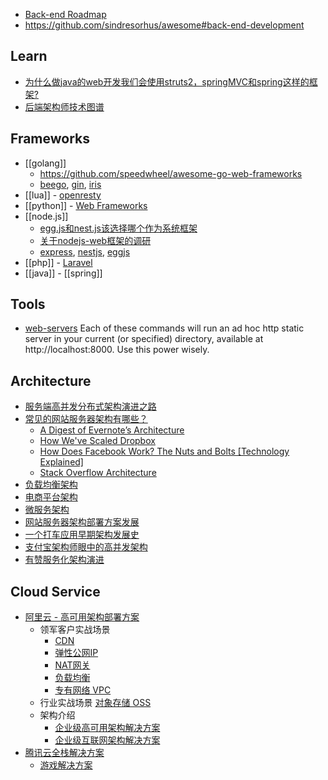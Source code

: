 - [Back-end Roadmap](https://github.com/kamranahmedse/developer-roadmap#back-end-roadmap)
- https://github.com/sindresorhus/awesome#back-end-development



## Learn
- [为什么做java的web开发我们会使用struts2，springMVC和spring这样的框架?](https://github.com/RubyLouvre/agate/issues/8)
- [后端架构师技术图谱](https://github.com/xingshaocheng/architect-awesome)



## Frameworks
- [[golang]]
  - https://github.com/speedwheel/awesome-go-web-frameworks
  - [beego](https://github.com/astaxie/beego), [gin](https://github.com/gin-gonic/gin), [iris](https://github.com/kataras/iris)
- [[lua]] - [openresty](nginx#openresty)
- [[python]] - [Web Frameworks](python#Frameworks)
- [[node.js]] 
  - [egg.js和nest.js该选择哪个作为系统框架](https://cnodejs.org/topic/5b852286632c7f422e5b81e5)
  - [关于nodejs-web框架的调研](https://github.com/xingyuzhe/blog/issues/1)
  - [express](https://github.com/expressjs/express), [nestjs](https://github.com/nestjs/nest), [eggjs](https://github.com/eggjs/egg/)
- [[php]] - [Laravel](php#Laravel)
- [[java]] - [[spring]]



## Tools
- [web-servers](https://gist.github.com/willurd/5720255) Each of these commands will run an ad hoc http static server in your current (or specified) directory, available at http://localhost:8000. Use this power wisely.



## Architecture
- [服务端高并发分布式架构演进之路](https://segmentfault.com/a/1190000018626163)
- [常见的网站服务器架构有哪些？](https://www.zhihu.com/question/20657269)
  - [A Digest of Evernote’s Architecture](https://evernote.com/blog/a-digest-of-evernotes-architecture/)
  - [How We've Scaled Dropbox](https://www.youtube.com/watch?v=PE4gwstWhmc)
  - [How Does Facebook Work? The Nuts and Bolts [Technology Explained]](https://www.makeuseof.com/tag/facebook-work-nuts-bolts-technology-explained/)
  - [Stack Overflow Architecture](http://highscalability.com/blog/2009/8/5/stack-overflow-architecture.html)
- [负载均衡架构](https://www.jianshu.com/p/8f7242cbf469)
- [电商平台架构](https://www.jianshu.com/p/6ecb82fee9b2)
- [微服务架构](https://www.jianshu.com/p/6dc79068e2dc)
- [网站服务器架构部署方案发展](https://www.cnblogs.com/baobeiqi-e/p/10876334.html)
- [一个打车应用早期架构发展史](https://cloud.tencent.com/developer/article/1521020)
- [支付宝架构师眼中的高并发架构](https://cloud.tencent.com/developer/article/1417126)
- [有赞服务化架构演进](https://cloud.tencent.com/developer/article/1522947)



## Cloud Service
- [阿里云 - 高可用架构部署方案](https://help.aliyun.com/document_detail/137317.html?spm=5176.13910061.sslink.1.76864736DWeDXk)
  - 领军客户实战场景
    - [CDN](https://cn.aliyun.com/product/cdn)
    - [弹性公网IP](https://cn.aliyun.com/product/eip)
    - [NAT网关](https://cn.aliyun.com/product/nat)
    - [负载均衡](https://cn.aliyun.com/product/slb)
    - [专有网络 VPC](https://cn.aliyun.com/product/vpc)
  - 行业实战场景 [对象存储 OSS](https://cn.aliyun.com/product/oss)
  - 架构介绍
    - [企业级高可用架构解决方案](https://cn.aliyun.com/solution/ehasl/index)
    - [企业级互联网架构解决方案](https://cn.aliyun.com/solution/middleware/index)
- [腾讯云全栈解决方案](https://cloud.tencent.com/solution/overview)
  - [游戏解决方案](https://cloud.tencent.com/solution/game)
